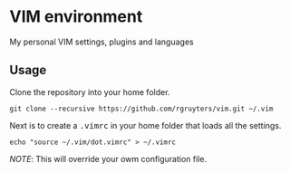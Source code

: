 # VIM environment
My personal VIM settings, plugins and languages

## Usage
Clone the repository into your home folder.

    git clone --recursive https://github.com/rgruyters/vim.git ~/.vim

Next is to create a <tt>.vimrc</tt> in your home folder that loads all the
settings.

    echo "source ~/.vim/dot.vimrc" > ~/.vimrc

*NOTE*: This will override your owm configuration file.


